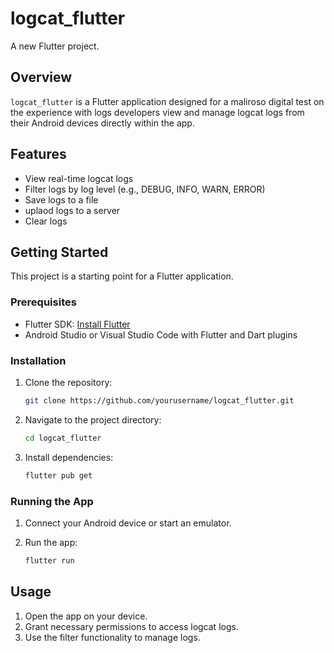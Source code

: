 # logcat_flutter

A new Flutter project.

## Overview

`logcat_flutter` is a Flutter application designed for a maliroso digital test on the experience with logs developers view and manage logcat logs from their Android devices directly within the app.

## Features

- View real-time logcat logs
- Filter logs by log level (e.g., DEBUG, INFO, WARN, ERROR)
- Save logs to a file
- uplaod logs to a server
- Clear logs

## Getting Started

This project is a starting point for a Flutter application.

### Prerequisites

- Flutter SDK: [Install Flutter](https://flutter.dev/docs/get-started/install)
- Android Studio or Visual Studio Code with Flutter and Dart plugins

### Installation

1. Clone the repository:

    ```sh
    git clone https://github.com/yourusername/logcat_flutter.git
    ```

2. Navigate to the project directory:

    ```sh
    cd logcat_flutter
    ```

3. Install dependencies:

    ```sh
    flutter pub get
    ```

### Running the App

1. Connect your Android device or start an emulator.
2. Run the app:

    ```sh
    flutter run
    ```

## Usage

1. Open the app on your device.
2. Grant necessary permissions to access logcat logs.
3. Use the filter functionality to manage logs.
